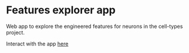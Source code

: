 # Features explorer app

Web app to explore the engineered features for neurons in the cell-types project.

Interact with the app [here](https://files.fededagos.me/features/)
